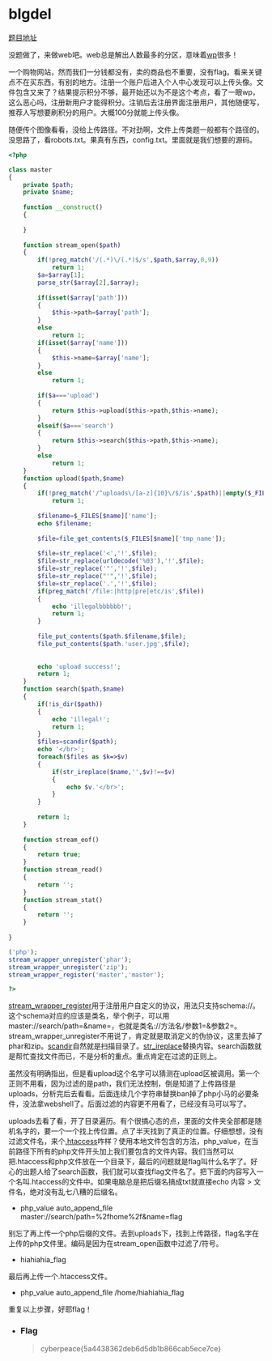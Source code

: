 # blgdel

[题目地址](https://adworld.xctf.org.cn/challenges/details?hash=fd14ca0d-a59e-44eb-8b5c-cab75b24c38b_2)

没题做了，来做web吧。web总是解出人数最多的分区，意味着[wp](https://blog.csdn.net/hxhxhxhxx/article/details/108109579)很多！

一个购物网站，然而我们一分钱都没有，卖的商品也不重要，没有flag。看来关键点不在买东西，有别的地方。注册一个账户后进入个人中心发现可以上传头像。文件包含又来了？结果提示积分不够，最开始还以为不是这个考点，看了一眼wp，这么恶心吗，注册新用户才能得积分。注销后去注册界面注册用户，其他随便写，推荐人写想要刷积分的用户。大概100分就能上传头像。

随便传个图像看看，没给上传路径。不对劲啊，文件上传类题一般都有个路径的。没思路了，看robots.txt。果真有东西，config.txt。里面就是我们想要的源码。

```php
<?php

class master
{
	private $path;
	private $name;
	
	function __construct()
	{
		
	}
	
	function stream_open($path)
	{
		if(!preg_match('/(.*)\/(.*)$/s',$path,$array,0,9))
			return 1;
		$a=$array[1];
		parse_str($array[2],$array);
		
		if(isset($array['path']))
		{
			$this->path=$array['path'];
		}
		else
			return 1;
		if(isset($array['name']))
		{
			$this->name=$array['name'];
		}
		else
			return 1;
		
		if($a==='upload')
		{
			return $this->upload($this->path,$this->name);
		}
		elseif($a==='search')
		{
			return $this->search($this->path,$this->name);
		}
		else 
			return 1;
	}
	function upload($path,$name)
	{
		if(!preg_match('/^uploads\/[a-z]{10}\/$/is',$path)||empty($_FILES[$name]['tmp_name']))
			return 1;
		
		$filename=$_FILES[$name]['name'];
		echo $filename;
		
		$file=file_get_contents($_FILES[$name]['tmp_name']);
		
		$file=str_replace('<','!',$file);
		$file=str_replace(urldecode('%03'),'!',$file);
		$file=str_replace('"','!',$file);
		$file=str_replace("'",'!',$file);
		$file=str_replace('.','!',$file);
		if(preg_match('/file:|http|pre|etc/is',$file))
		{
			echo 'illegalbbbbbb!';
			return 1;
		}
		
		file_put_contents($path.$filename,$file);
		file_put_contents($path.'user.jpg',$file);
		
		
		echo 'upload success!';
		return 1;
	}
	function search($path,$name)
	{
		if(!is_dir($path))
		{
			echo 'illegal!';
			return 1;
		}
		$files=scandir($path);
		echo '</br>';
		foreach($files as $k=>$v)
		{
			if(str_ireplace($name,'',$v)!==$v)
			{
				echo $v.'</br>';
			}
		}
		
		return 1;
	}
	
	function stream_eof()
	{
		return true;
	}
	function stream_read()
	{
		return '';
	}
	function stream_stat()
	{
		return '';
	}
	
}

('php');
stream_wrapper_unregister('phar');
stream_wrapper_unregister('zip');
stream_wrapper_register('master','master');

?>
```

[stream_wrapper_register](https://www.php.net/manual/zh/function.stream-wrapper-register.php)用于注册用户自定义的协议，用法只支持schema://。这个schema对应的应该是类名，举个例子，可以用master://search/path=&name=，也就是类名://方法名/参数1=&参数2=。stream_wrapper_unregister不用说了，肯定就是取消定义的伪协议，这里去掉了phar和zip。[scandir](https://www.runoob.com/php/func-directory-scandir.html)自然就是扫描目录了。[str_ireplace](https://www.runoob.com/php/func-string-str-ireplace.html)替换内容。search函数就是帮忙查找文件而已，不是分析的重点。重点肯定在过滤的正则上。

虽然没有明确指出，但是看upload这个名字可以猜测在upload区被调用。第一个正则不用看，因为过滤的是path，我们无法控制，倒是知道了上传路径是uploads，分析完后去看看。后面连续几个字符串替换ban掉了php小马的必要条件，没法拿webshell了。后面过滤的内容更不用看了，已经没有马可以写了。

uploads去看了看，开了目录遍历。有个很搞心态的点，里面的文件夹全部都是随机名字的，要一个一个找上传位置。点了半天找到了真正的位置。仔细想想，没有过滤文件名，来个[.htaccess](https://blog.csdn.net/solitudi/article/details/116666720)咋样？使用本地文件包含的方法，php_value，在当前路径下所有的php文件开头加上我们要包含的文件内容。我们当然可以把.htaccess和php文件放在一个目录下，最后的问题就是flag叫什么名字了。好心的出题人给了search函数，我们就可以查找flag文件名了。把下面的内容写入一个名叫.htaccess的文件中。如果电脑总是把后缀名搞成txt就直接echo 内容 > 文件名，绝对没有乱七八糟的后缀名。

- php_value auto_append_file master://search/path=%2fhome%2f&name=flag

别忘了再上传一个php后缀的文件。去到uploads下，找到上传路径，flag名字在上传的php文件里。编码是因为在stream_open函数中过滤了/符号。

- hiahiahia_flag

最后再上传一个.htaccess文件。

- php_value auto_append_file /home/hiahiahia_flag

重复以上步骤，好耶flag！

- ### Flag
  > cyberpeace{5a4438362deb6d5db1b866cab5ece7ce}
